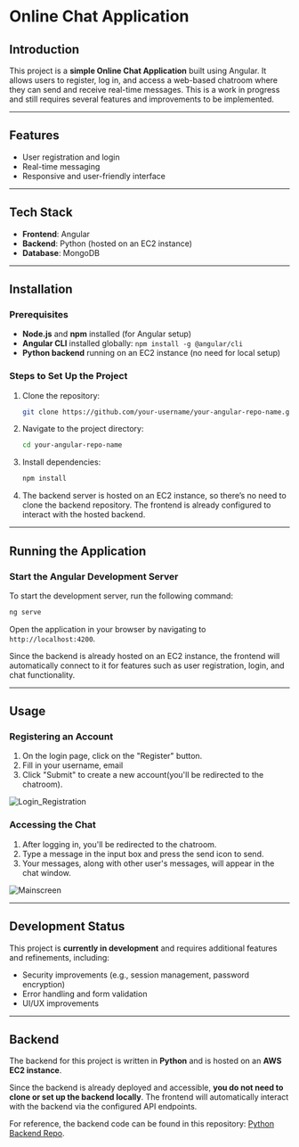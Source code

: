 # Online Chat Application

## Introduction

This project is a **simple Online Chat Application** built using Angular. It allows users to register, log in, and access a web-based chatroom where they can send and receive real-time messages. This is a work in progress and still requires several features and improvements to be implemented.

---

## Features
- User registration and login
- Real-time messaging
- Responsive and user-friendly interface

---

## Tech Stack
- **Frontend**: Angular
- **Backend**: Python (hosted on an EC2 instance)
- **Database**: MongoDB

---

## Installation

### Prerequisites
- **Node.js** and **npm** installed (for Angular setup)
- **Angular CLI** installed globally: `npm install -g @angular/cli`
- **Python backend** running on an EC2 instance (no need for local setup)

### Steps to Set Up the Project

1. Clone the repository:
   ```bash
   git clone https://github.com/your-username/your-angular-repo-name.git
   ```

2. Navigate to the project directory:
   ```bash
   cd your-angular-repo-name
   ```

3. Install dependencies:
   ```bash
   npm install
   ```

4. The backend server is hosted on an EC2 instance, so there’s no need to clone the backend repository. The frontend is already configured to interact with the hosted backend.

---

## Running the Application

### Start the Angular Development Server

To start the development server, run the following command:
```bash
ng serve
```

Open the application in your browser by navigating to `http://localhost:4200`.

Since the backend is already hosted on an EC2 instance, the frontend will automatically connect to it for features such as user registration, login, and chat functionality.

---

## Usage

### Registering an Account
1. On the login page, click on the "Register" button.
2. Fill in your username, email
3. Click "Submit" to create a new account(you'll be redirected to the chatroom).

![Login_Registration](https://github.com/user-attachments/assets/d4e8499c-3c7f-4f87-92f3-103fb2b69c2b)

### Accessing the Chat
1. After logging in, you'll be redirected to the chatroom.
2. Type a message in the input box and press the send icon to send.
3. Your messages, along with other user's messages, will appear in the chat window.

![Mainscreen](https://github.com/user-attachments/assets/e61e0fd6-b4cf-4f48-acf9-e38bda83b04e)


---

## Development Status

This project is **currently in development** and requires additional features and refinements, including:


- Security improvements (e.g., session management, password encryption)
- Error handling and form validation
- UI/UX improvements

---

## Backend

The backend for this project is written in **Python** and is hosted on an **AWS EC2 instance**. 

Since the backend is already deployed and accessible, **you do not need to clone or set up the backend locally**. The frontend will automatically interact with the backend via the configured API endpoints.

For reference, the backend code can be found in this repository: [Python Backend Repo](https://github.com/ajagtap2897/chat-backend-aws).

